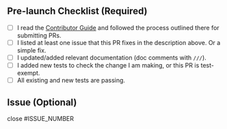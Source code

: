 ## Pre-launch Checklist (Required)

- [ ] I read the [Contributor Guide] and followed the process outlined there for submitting PRs.
- [ ] I listed at least one issue that this PR fixes in the description above. Or a simple fix.
- [ ] I updated/added relevant documentation (doc comments with `///`).
- [ ] I added new tests to check the change I am making, or this PR is test-exempt.
- [ ] All existing and new tests are passing.

## Issue (Optional)

close #ISSUE_NUMBER

<!-- Links -->
[Contributor Guide]: ./../CONTRIBUTING.md
